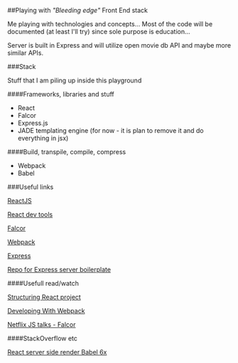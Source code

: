 ##Playing with *"Bleeding edge"* Front End stack

Me playing with technologies and concepts... Most of the code will be documented (at least I'll try) since sole purpose is education...

Server is built in Express and will utilize open movie db API and maybe more similar APIs.

###Stack

Stuff that I am piling up inside this playground

####Frameworks, libraries and stuff

* React
* Falcor
* Express.js
* JADE templating engine (for now - it is plan to remove it and do everything in jsx)

####Build, transpile, compile, compress

* Webpack
* Babel

###Useful links

[ReactJS](http://facebook.github.io/react/)

[React dev tools](http://facebook.github.io/react/blog/2015/09/02/new-react-developer-tools.html)

[Falcor](http://netflix.github.io/falcor/)

[Webpack](http://webpack.github.io/)

[Express](http://expressjs.com/en/index.html)

[Repo for Express server boilerplate](https://github.com/metaphorical/quantum-boilerplate)

####Usefull read/watch

[Structuring React project](http://reactjsnews.com/structuring-react-projects/)

[Developing With Webpack](http://survivejs.com/webpack_react/developing_with_webpack/)

[Netflix JS talks - Falcor](https://www.youtube.com/watch?v=z8UgDZ4rXBU)


####StackOverflow etc

[React server side render Babel 6x](http://stackoverflow.com/questions/33472258/react-serverside-rendering-unexpected-token-jsx-and-babel)
